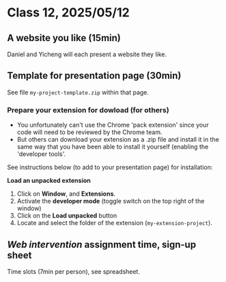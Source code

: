 # Class 12, 2025/05/12

## A website you like (15min)

Daniel and Yicheng will each present a website they like.

## Template for presentation page (30min)

See file `my-project-template.zip` within that page.

### Prepare your extension for dowload (for others)

- You unfortunately can't use the Chrome 'pack extension' since your code will need to be reviewed by the Chrome team.
- But others can download your extension as a .zip file and install it in the same way that you have been able to install it yourself (enabling the 'developer tools'.

See instructions below (to add to your presentation page) for installation:

**Load an unpacked extension**

1) Click on **Window**, and **Extensions**.
2) Activate the **developer mode** (toggle switch on the top right of the window)
3) Click on the **Load unpacked** button
4) Locate and select the folder of the extension (`my-extension-project`).

## *Web intervention* assignment time, sign-up sheet

Time slots (7min per person), see spreadsheet.
